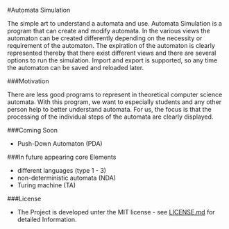 #Automata Simulation

The simple art to understand a automata and use.
Automata Simulation is a program that can create and modify automata. In the various views the automaton can be created differently depending on the necessity or requirement of the automaton. The expiration of the automaton is clearly represented thereby that there exist different views and there are several options to run the simulation. Import and export is supported, so any time the automaton can be saved and reloaded later.

###Motivation

There are less good programs to represent in theoretical computer science automata. With this program, we want to especially students and any other person help to better understand automata. For us, the focus is that the processing of the individual steps of the automata are clearly displayed.

###Coming Soon
  - Push-Down Automaton (PDA)

###In future appearing core Elements
  - different languages (type 1 - 3)
  - non-deterministic automata (NDA)
  - Turing machine (TA)

###License
  - The Project is developed unter the MIT license - see [LICENSE.md](LICENSE.md) for detailed Information.
